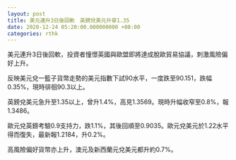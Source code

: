 ```yaml
---
layout: post
title: 美元連升3日後回軟　英鎊兌美元升穿1.35
date: 2020-12-24 05:20:00.000000000 +08:00
categories: rthk
---
```


美元連升3日後回軟，投資者憧憬英國與歐盟即將達成脫歐貿易協議，刺激風險偏好上升。

反映美元兌一籃子貨幣走勢的美元指數下試90水平，一度跌至90.151，跌幅0.35%，現時徘徊90.3以上。

英鎊兌美元急升至1.35以上，曾升1.4%，高見1.3569。現時升幅收窄至0.8%，報1.3486。

歐元兌英鎊考驗0.9支持力，跌1.1%，其後回順至0.9035。歐元兌美元於1.22水平得而復失，最新報1.2184，升0.2%。

高風險偏好貨幣亦上升，澳元及新西蘭元兌美元都升約0.7%。
